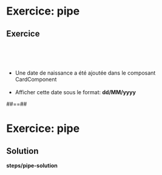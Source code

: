 <!-- .slide: class="exercice" -->
# Exercice: pipe
## Exercice
<br><br><br>

- Une date de naissance a été ajoutée dans le composant CardComponent<br><br>
- Afficher cette date sous le format: <b>dd/MM/yyyy</b>

##==##

<!-- .slide: class="exercice full-center" -->
# Exercice: pipe
## Solution
<b>steps/pipe-solution</b>
